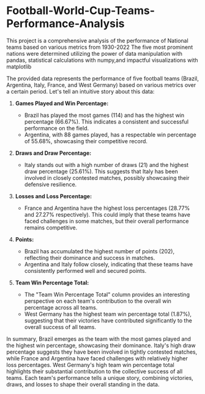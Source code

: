 # Football-World-Cup-Teams-Performance-Analysis
This project is a comprehensive analysis of the performance of National teams based on various metrics from 1930-2022 The five most prominent nations were determined utilizing the power of data manipulation with pandas, statistical calculations with numpy,and impactful visualizations with matplotlib

The provided data represents the performance of five football teams (Brazil, Argentina, Italy, France, and West Germany) based on various metrics over a certain period. Let's tell an intuitive story about this data:

1. **Games Played and Win Percentage:**
   - Brazil has played the most games (114) and has the highest win percentage (66.67%). This indicates a consistent and successful performance on the field.
   - Argentina, with 88 games played, has a respectable win percentage of 55.68%, showcasing their competitive record.

2. **Draws and Draw Percentage:**
   - Italy stands out with a high number of draws (21) and the highest draw percentage (25.61%). This suggests that Italy has been involved in closely contested matches, possibly showcasing their defensive resilience.

3. **Losses and Loss Percentage:**
   - France and Argentina have the highest loss percentages (28.77% and 27.27% respectively). This could imply that these teams have faced challenges in some matches, but their overall performance remains competitive.

4. **Points:**
   - Brazil has accumulated the highest number of points (202), reflecting their dominance and success in matches. 
   - Argentina and Italy follow closely, indicating that these teams have consistently performed well and secured points.

5. **Team Win Percentage Total:**
   - The "Team Win Percentage Total" column provides an interesting perspective on each team's contribution to the overall win percentage across all teams. 
   - West Germany has the highest team win percentage total (1.87%), suggesting that their victories have contributed significantly to the overall success of all teams.

In summary, Brazil emerges as the team with the most games played and the highest win percentage, showcasing their dominance. Italy's high draw percentage suggests they have been involved in tightly contested matches, while France and Argentina have faced challenges with relatively higher loss percentages. West Germany's high team win percentage total highlights their substantial contribution to the collective success of all teams. Each team's performance tells a unique story, combining victories, draws, and losses to shape their overall standing in the data.
